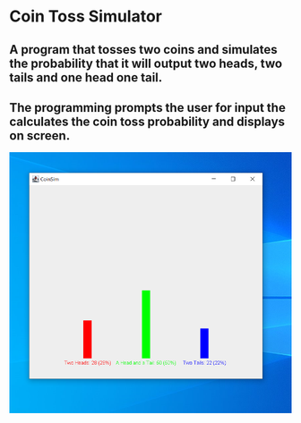 # Coin Toss Simulator

## A program that tosses two coins and simulates the probability that it will output two heads, two tails and one head one tail. 

## The programming prompts the user for input the calculates the coin toss probability and displays on screen. 



![alt text](https://github.com/AsmaKarakra/CoinTossSimulator-/blob/main/CoinSimPic.PNG)
